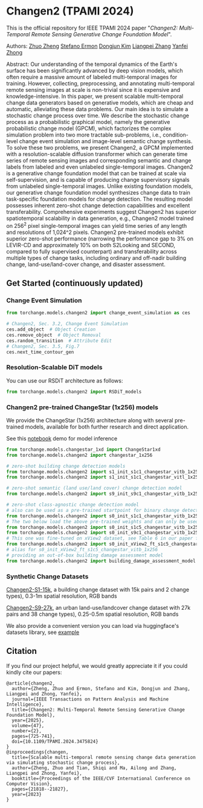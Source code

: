 # Changen2 (TPAMI 2024)

This is the official repository for IEEE TPAMI 2024 paper 
"_Changen2: Multi-Temporal Remote Sensing Generative Change Foundation Model_".  

Authors: 
[Zhuo Zheng](https://zhuozheng.top/)
[Stefano Ermon](https://cs.stanford.edu/~ermon/)
[Dongjun Kim](https://sites.google.com/view/dongjun-kim)
[Liangpei Zhang](http://www.lmars.whu.edu.cn/prof_web/zhangliangpei/rs/index.html)
[Yanfei Zhong](http://rsidea.whu.edu.cn/)

Abstract: Our understanding of the temporal dynamics of the Earth's surface has been significantly advanced by deep vision models, which often require a massive amount of labeled multi-temporal images for training.
However, collecting, preprocessing, and annotating multi-temporal remote sensing images at scale is non-trivial since it is expensive and knowledge-intensive.
In this paper, we present scalable multi-temporal change data generators based on generative models, which are cheap and automatic, alleviating these data problems. 
Our main idea is to simulate a stochastic change process over time.
We describe the stochastic change process as a probabilistic graphical model, namely the generative probabilistic change model (GPCM), which factorizes the complex simulation problem into two more tractable sub-problems, i.e., condition-level change event simulation and image-level semantic change synthesis. 
To solve these two problems, we present Changen2, a GPCM implemented with a resolution-scalable diffusion transformer which can generate time series of remote sensing images and corresponding semantic and change labels from labeled and even unlabeled single-temporal images.
Changen2 is a generative change foundation model that can be trained at scale via self-supervision, and is capable of producing change supervisory signals from unlabeled single-temporal images.
Unlike existing foundation models, our generative change foundation model synthesizes change data to train task-specific foundation models for change detection.
The resulting model possesses inherent zero-shot change detection capabilities and excellent transferability. 
Comprehensive experiments suggest Changen2 has superior spatiotemporal scalability in data generation, e.g., Changen2 model trained on 256$^2$ pixel single-temporal images can yield time series of any length and resolutions of 1,024^2 pixels.
Changen2 pre-trained models exhibit superior zero-shot performance (narrowing the performance gap to 3% on LEVIR-CD and approximately 10% on both S2Looking and SECOND, compared to fully supervised counterpart) and transferability across multiple types of change tasks, including ordinary and off-nadir building change, land-use/land-cover change, and disaster assessment.

## Get Started (continuously updated)

### Change Event Simulation
```python
from torchange.models.changen2 import change_event_simulation as ces

# Changen2, Sec. 3.2, Change Event Simulation
ces.add_object  # Object Creation
ces.remove_object  # Object Removal
ces.random_transition  # Attribute Edit
# Changen2, Sec. 3.5, Fig.7
ces.next_time_contour_gen
```

### Resolution-Scalable DiT models
You can use our RSDiT architecture as follows:
```python
from torchange.models.changen2 import RSDiT_models
```

### Changen2 pre-trained ChangeStar (1x256) models
We provide the ChangeStar (1x256) architecture along with several pre-trained models, available for both further research and direct application.

See this [notebook](https://github.com/Z-Zheng/pytorch-change-models/blob/main/examples/changen2_pretrained_changestar1x256_inference_demo.ipynb) demo for model inference

```python
from torchange.models.changestar_1xd import ChangeStar1xd
from torchange.models.changen2 import changestar_1x256

# zero-shot building change detection models
from torchange.models.changen2 import s1_init_s1c1_changestar_vitb_1x256
from torchange.models.changen2 import s1_init_s1c1_changestar_vitl_1x256

# zero-shot semantic (land use/land cover) change detection model
from torchange.models.changen2 import s9_init_s9c1_changestar_vitb_1x256

# zero-shot class-agnostic change detection model
# also can be used as a pre-trained startpoint for binary change detection models
from torchange.models.changen2 import s0_init_s1c1_changestar_vitb_1x256
# The two below load the above pre-trained weights and can only be used as pre-trained startpoint.
from torchange.models.changen2 import s0_init_s1c5_changestar_vitb_1x256
from torchange.models.changen2 import s0_init_s9c1_changestar_vitb_1x256
# This one was fine-tuned on xView2 dataset, see Table 6 in our paper for model performance
from torchange.models.changen2 import s0_init_xView2_ft_s1c5_changestar_vitb_1x256
# alias for s0_init_xView2_ft_s1c5_changestar_vitb_1x256
# providing an out-of-box building damage assessment model
from torchange.models.changen2 import building_damage_assessment_model
```

### Synthetic Change Datasets
[Changen2-S1-15k](https://huggingface.co/datasets/EVER-Z/Changen2-S1-15k), a building change dataset with 15k pairs and 2 change types), 0.3-1m spatial resolution, RGB bands

[Changen2-S9-27k](https://huggingface.co/datasets/EVER-Z/Changen2-S9-27k), an urban land-use/landcover change dataset with 27k pairs and 38 change types), 0.25-0.5m spatial resolution, RGB bands

We also provide a convenient version you can load via huggingface's datasets library, see [example](https://github.com/Z-Zheng/pytorch-change-models/blob/main/examples/load_Changen2_synthetic_change_dataset.ipynb)

## Citation
If you find our project helpful, we would greatly appreciate it if you could kindly cite our papers:
```
@article{changen2,
  author={Zheng, Zhuo and Ermon, Stefano and Kim, Dongjun and Zhang, Liangpei and Zhong, Yanfei},
  journal={IEEE Transactions on Pattern Analysis and Machine Intelligence}, 
  title={Changen2: Multi-Temporal Remote Sensing Generative Change Foundation Model}, 
  year={2025},
  volume={47},
  number={2},
  pages={725-741},
  doi={10.1109/TPAMI.2024.3475824}
}
@inproceedings{changen,
  title={Scalable multi-temporal remote sensing change data generation via simulating stochastic change process},
  author={Zheng, Zhuo and Tian, Shiqi and Ma, Ailong and Zhang, Liangpei and Zhong, Yanfei},
  booktitle={Proceedings of the IEEE/CVF International Conference on Computer Vision},
  pages={21818--21827},
  year={2023}
}
```